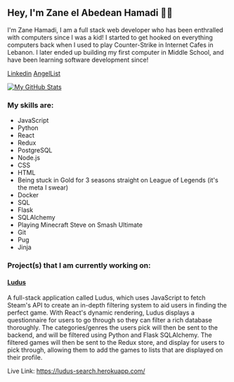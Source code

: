 <h2> Hey, I'm Zane el Abedean Hamadi 👋🚀 </h2>

<!--
**zanehamadi/zanehamadi** is a ✨ _special_ ✨ repository because its `README.md` (this file) appears on your GitHub profile.

Here are some ideas to get you started:

- 🔭 I’m currently working on ...
- 🌱 I’m currently learning ...
- 👯 I’m looking to collaborate on ...
- 🤔 I’m looking for help with ...
- 💬 Ask me about ...
- 📫 How to reach me: ...
- 😄 Pronouns: ...
- ⚡ Fun fact: ...
-->

<p> I'm Zane Hamadi, I am a full stack web developer who has been enthralled with computers since I was a kid! I started to get hooked on everything computers back when I used to play Counter-Strike in Internet Cafes in Lebanon. I later ended up building my first computer in Middle School, and have been learning software development since!
  
[Linkedin](https://www.linkedin.com/in/zane-el-abedean-hamadi-a47b1a215/)
[AngelList](https://angel.co/u/zane-el-abedean-hamadi)
</p>

[![My GitHub Stats](https://github-readme-stats.vercel.app/api/?username=zanehamadi&count_private=true&theme=tokyonight&showicons=true)](https://github.com/zanehamadi?tab=repositories)


<h3> My skills are: </h3>

- JavaScript
- Python
- React
- Redux
- PostgreSQL
- Node.js
- CSS
- HTML
- Being stuck in Gold for 3 seasons straight on League of Legends (it's the meta I swear)
- Docker
- SQL
- Flask
- SQLAlchemy
- Playing Minecraft Steve on Smash Ultimate
- Git
- Pug
- Jinja

<h3> Project(s) that I am currently working on: </h3>

<h4><a href="https://github.com/zanehamadi/Ludus">Ludus</a></h4>

<p> A full-stack application called Ludus, which uses JavaScript to fetch Steam's API to create an in-depth filtering system to aid users in finding the perfect game. With React's dynamic rendering, Ludus displays a questionnaire for users to go through so they can filter a rich database thoroughly. The categories/genres the users pick will then be sent to the backend, and will be filtered using Python and Flask SQLAlchemy. The filtered games will then be sent to the Redux store, and display for users to pick through, allowing them to add the games to lists that are displayed on their profile. 

Live Link: https://ludus-search.herokuapp.com/ 
</p>


